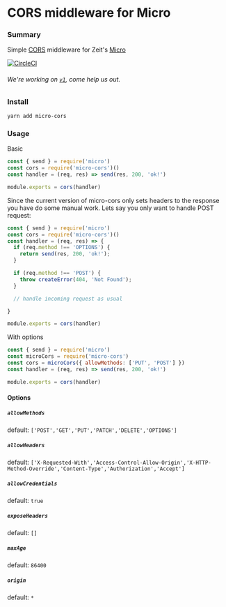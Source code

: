 # CORS middleware for Micro

### Summary

Simple [CORS](https://developer.mozilla.org/en-US/docs/Web/HTTP/Access_control_CORS) middleware for Zeit's [Micro](https://github.com/zeit/micro)

[![CircleCI](https://circleci.com/gh/possibilities/micro-cors.svg?style=svg)](https://circleci.com/gh/possibilities/micro-cors)

###### We're working on [`v1`](https://github.com/possibilities/micro-cors/issues/51), come help us out.

### Install

```
yarn add micro-cors
```

### Usage

Basic

```js
const { send } = require('micro')
const cors = require('micro-cors')()
const handler = (req, res) => send(res, 200, 'ok!')

module.exports = cors(handler)
```

Since the current version of micro-cors only sets headers to the response you have do some manual work. Lets say you only want to handle POST request:

```js
const { send } = require('micro')
const cors = require('micro-cors')()
const handler = (req, res) => {
  if (req.method !== 'OPTIONS') {
    return send(res, 200, 'ok!');
  }

  if (req.method !== 'POST') {
    throw createError(404, 'Not Found');
  }

  // handle incoming request as usual

}

module.exports = cors(handler)
```

With options

```js
const { send } = require('micro')
const microCors = require('micro-cors')
const cors = microCors({ allowMethods: ['PUT', 'POST'] })
const handler = (req, res) => send(res, 200, 'ok!')

module.exports = cors(handler)
```

#### Options

##### `allowMethods`

default: `['POST','GET','PUT','PATCH','DELETE','OPTIONS']`

##### `allowHeaders`

default: `['X-Requested-With','Access-Control-Allow-Origin','X-HTTP-Method-Override','Content-Type','Authorization','Accept']`

##### `allowCredentials`

default: `true`

##### `exposeHeaders`

default: `[]`

##### `maxAge`

default: `86400`

##### `origin`

default: `*`
